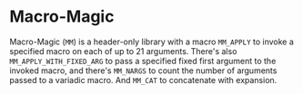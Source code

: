 # Macro-Magic
Macro-Magic (`MM`) is a header-only library with a macro `MM_APPLY` to invoke a
specified macro on each of up to 21 arguments. There's also `MM_APPLY_WITH_FIXED_ARG`
to pass a specified fixed first argument to the invoked macro, and there's `MM_NARGS`
to count the number of arguments passed to a variadic macro. And `MM_CAT` to
concatenate with expansion.
